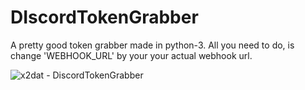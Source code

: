 # DIscordTokenGrabber
A pretty good token grabber made in python-3.
All you need to do, is change 'WEBHOOK_URL' by your your actual webhook url.

![x2dat - DiscordTokenGrabber](https://github.com/x2dat/DIscordTokenGrabber/assets/108194115/22f57344-2de9-4402-bea8-a84abd816844)
